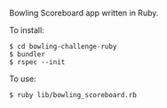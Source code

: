 Bowling Scoreboard app written in Ruby.

To install:
```
$ cd bowling-challenge-ruby
$ bundler
$ rspec --init
```

To use:
```
$ ruby lib/bowling_scoreboard.rb
```
